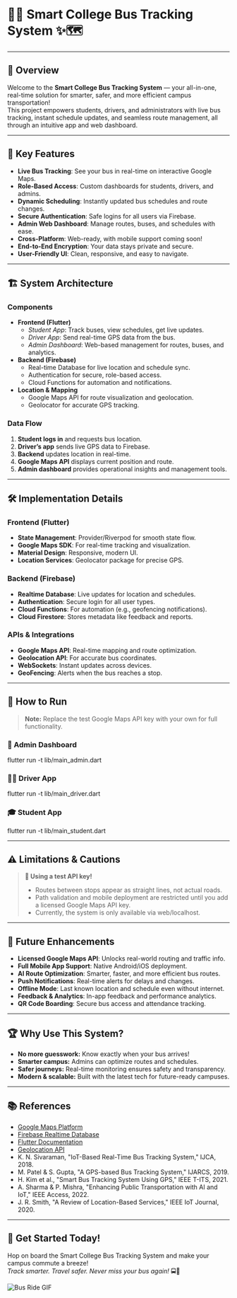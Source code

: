 # 🚌✨ Smart College Bus Tracking System ✨🗺️



---

## 🚀 Overview

Welcome to the **Smart College Bus Tracking System** — your all-in-one, real-time solution for smarter, safer, and more efficient campus transportation!  
This project empowers students, drivers, and administrators with live bus tracking, instant schedule updates, and seamless route management, all through an intuitive app and web dashboard.

---

## 🎯 Key Features

- **Live Bus Tracking**: See your bus in real-time on interactive Google Maps.
- **Role-Based Access**: Custom dashboards for students, drivers, and admins.
- **Dynamic Scheduling**: Instantly updated bus schedules and route changes.
- **Secure Authentication**: Safe logins for all users via Firebase.
- **Admin Web Dashboard**: Manage routes, buses, and schedules with ease.
- **Cross-Platform**: Web-ready, with mobile support coming soon!
- **End-to-End Encryption**: Your data stays private and secure.
- **User-Friendly UI**: Clean, responsive, and easy to navigate.

---

## 🏗️ System Architecture

### Components

- **Frontend (Flutter)**
  - *Student App*: Track buses, view schedules, get live updates.
  - *Driver App*: Send real-time GPS data from the bus.
  - *Admin Dashboard*: Web-based management for routes, buses, and analytics.
- **Backend (Firebase)**
  - Real-time Database for live location and schedule sync.
  - Authentication for secure, role-based access.
  - Cloud Functions for automation and notifications.
- **Location & Mapping**
  - Google Maps API for route visualization and geolocation.
  - Geolocator for accurate GPS tracking.

### Data Flow

1. **Student logs in** and requests bus location.
2. **Driver’s app** sends live GPS data to Firebase.
3. **Backend** updates location in real-time.
4. **Google Maps API** displays current position and route.
5. **Admin dashboard** provides operational insights and management tools.

---

## 🛠️ Implementation Details

### Frontend (Flutter)

- **State Management**: Provider/Riverpod for smooth state flow.
- **Google Maps SDK**: For real-time tracking and visualization.
- **Material Design**: Responsive, modern UI.
- **Location Services**: Geolocator package for precise GPS.

### Backend (Firebase)

- **Realtime Database**: Live updates for location and schedules.
- **Authentication**: Secure login for all user types.
- **Cloud Functions**: For automation (e.g., geofencing notifications).
- **Cloud Firestore**: Stores metadata like feedback and reports.

### APIs & Integrations

- **Google Maps API**: Real-time mapping and route optimization.
- **Geolocation API**: For accurate bus coordinates.
- **WebSockets**: Instant updates across devices.
- **GeoFencing**: Alerts when the bus reaches a stop.

---

## 🚦 How to Run

> **Note:** Replace the test Google Maps API key with your own for full functionality.

### 👑 Admin Dashboard

flutter run -t lib/main_admin.dart


### 🧑‍✈️ Driver App

flutter run -t lib/main_driver.dart


### 🎓 Student App

flutter run -t lib/main_student.dart


---

## ⚠️ Limitations & Cautions

> **🚧 Using a test API key!**  
> - Routes between stops appear as straight lines, not actual roads.  
> - Path validation and mobile deployment are restricted until you add a licensed Google Maps API key.
> - Currently, the system is only available via web/localhost.

---

## 🔮 Future Enhancements

- **Licensed Google Maps API**: Unlocks real-world routing and traffic info.
- **Full Mobile App Support**: Native Android/iOS deployment.
- **AI Route Optimization**: Smarter, faster, and more efficient bus routes.
- **Push Notifications**: Real-time alerts for delays and changes.
- **Offline Mode**: Last known location and schedule even without internet.
- **Feedback & Analytics**: In-app feedback and performance analytics.
- **QR Code Boarding**: Secure bus access and attendance tracking.

---

## 🏆 Why Use This System?

- **No more guesswork:** Know exactly when your bus arrives!
- **Smarter campus:** Admins can optimize routes and schedules.
- **Safer journeys:** Real-time monitoring ensures safety and transparency.
- **Modern & scalable:** Built with the latest tech for future-ready campuses.

---

## 📚 References

- [Google Maps Platform](https://developers.google.com/maps/documentation/routes)
- [Firebase Realtime Database](https://firebase.google.com/docs/database)
- [Flutter Documentation](https://flutter.dev/docs)
- [Geolocation API](https://developer.mozilla.org/en-US/docs/Web/API/Geolocation_API)
- K. N. Sivaraman, "IoT-Based Real-Time Bus Tracking System," IJCA, 2018.
- M. Patel & S. Gupta, "A GPS-based Bus Tracking System," IJARCS, 2019.
- H. Kim et al., "Smart Bus Tracking System Using GPS," IEEE T-ITS, 2021.
- A. Sharma & P. Mishra, "Enhancing Public Transportation with AI and IoT," IEEE Access, 2022.
- J. R. Smith, "A Review of Location-Based Services," IEEE IoT Journal, 2020.

---

## 🎉 Get Started Today!

Hop on board the Smart College Bus Tracking System and make your campus commute a breeze!  
_Track smarter. Travel safer. Never miss your bus again!_ 🚍💨

![Bus Ride GIF](https://media.giphy.com/media/l0MYt5jPR6QX5pnqM/giphy.gif)
